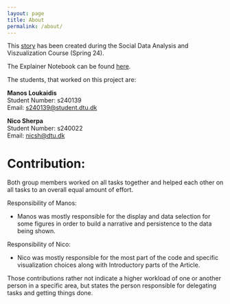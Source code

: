 ```yaml
---
layout: page
title: About
permalink: /about/
---
```


This [story](https://nicosrp.github.io/dtu-socialdataproject-movies) has been created during the Social Data Analysis and Viszualization Course (Spring 24).

The Explainer Notebook can be found [here](https://github.com/nicosrp/dtu-socialdataproject-movies/blob/main/explainer_notebook.ipynb).

The students, that worked on this project are:

**Manos Loukaidis**\
Student Number: s240139\
Email:          s240139@student.dtu.dk

**Nico Sherpa**\
Student Number: s240022\
Email:          nicsh@dtu.dk

<h1>Contribution:</h1>

Both group members worked on all tasks together and helped each other on all tasks to an overall equal amount of effort.

Responsibility of Manos:
* Manos was mostly responsible for the display and data selection for some figures in order to build a narrative and persistence to the data being shown.

Responsibility of Nico:
* Nico was mostly responsible for the most part of the code and specific visualization choices along with Introductory parts of the Article.

Those contributions rather not indicate a higher workload of one or another person in a specific area, but states the person responsible for delegating tasks and getting things done.